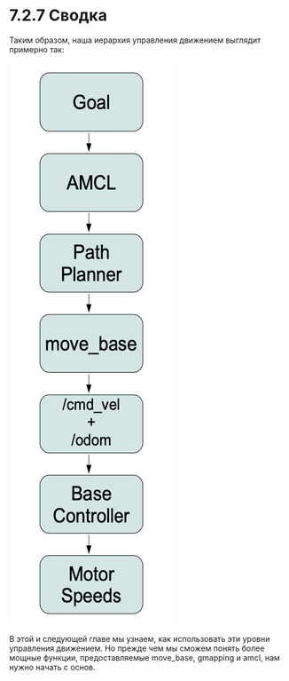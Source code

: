 # 7.2.7 Сводка

 Таким образом, наша иерархия управления движением выглядит примерно так:

![](.gitbook/assets/snimok-ekrana-2020-05-30-v-13.32.37.png)

В этой и следующей главе мы узнаем, как использовать эти уровни управления движением. Но прежде чем мы сможем понять более мощные функции, предоставляемые move\_base, gmapping и amcl, нам нужно начать с основ.

